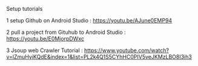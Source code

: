 Setup tutorials 

1  setup Github on Android Studio                : https://youtu.be/AJune0EMP94

2  pull a project from Gituhub to Android Studio : https://youtu.be/E0MjorpDWxc

3  Jsoup web Crawler Tutorial : https://www.youtube.com/watch?v=lZmuHyiKQdE&index=1&list=PL2k4Q1S5CYhHC0PIV5veJKMzLBO8I3ih3
